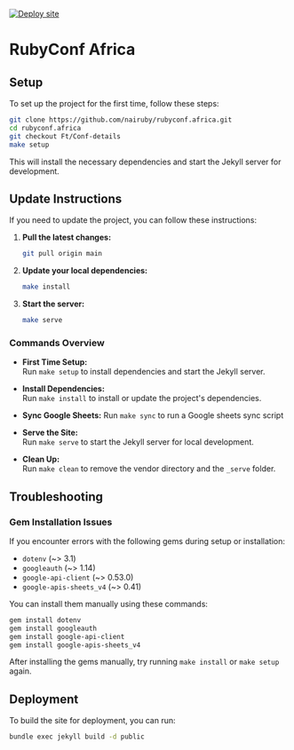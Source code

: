 [![Deploy site](https://github.com/nairuby/rubyconf.africa/actions/workflows/deploy.yml/badge.svg)](https://github.com/nairuby/rubyconf.africa/actions/workflows/deploy.yml)

# RubyConf Africa

## Setup

To set up the project for the first time, follow these steps:

```bash
git clone https://github.com/nairuby/rubyconf.africa.git
cd rubyconf.africa
git checkout Ft/Conf-details
make setup
```

This will install the necessary dependencies and start the Jekyll server for development.

## Update Instructions

If you need to update the project, you can follow these instructions:

1. **Pull the latest changes:**

   ```bash
   git pull origin main
   ```

2. **Update your local dependencies:**

   ```bash
   make install
   ```

3. **Start the server:**
   ```bash
   make serve
   ```

### Commands Overview

- **First Time Setup:**  
  Run `make setup` to install dependencies and start the Jekyll server.

- **Install Dependencies:**  
  Run `make install` to install or update the project's dependencies.

- **Sync Google Sheets:**
  Run `make sync` to run a Google sheets sync script

- **Serve the Site:**  
  Run `make serve` to start the Jekyll server for local development.

- **Clean Up:**  
  Run `make clean` to remove the vendor directory and the `_serve` folder.

## Troubleshooting

### Gem Installation Issues

If you encounter errors with the following gems during setup or installation:

- `dotenv` (~> 3.1)
- `googleauth` (~> 1.14)
- `google-api-client` (~> 0.53.0)
- `google-apis-sheets_v4` (~> 0.41)

You can install them manually using these commands:

```bash
gem install dotenv
gem install googleauth
gem install google-api-client
gem install google-apis-sheets_v4
```

After installing the gems manually, try running `make install` or `make setup` again.

## Deployment

To build the site for deployment, you can run:

```bash
bundle exec jekyll build -d public
```
